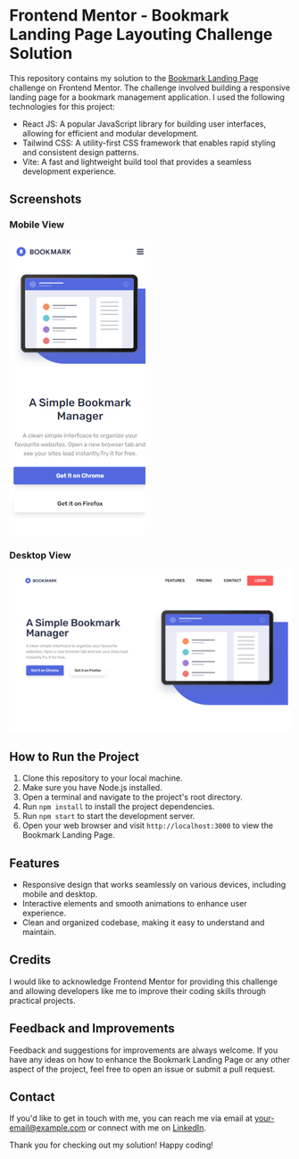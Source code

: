# Frontend Mentor - Bookmark Landing Page Layouting Challenge Solution

This repository contains my solution to the [Bookmark Landing Page](https://www.frontendmentor.io/challenges/bookmark-landing-page-5d0b588a9edda32581d29158) challenge on Frontend Mentor. The challenge involved building a responsive landing page for a bookmark management application. I used the following technologies for this project:

- React JS: A popular JavaScript library for building user interfaces, allowing for efficient and modular development.
- Tailwind CSS: A utility-first CSS framework that enables rapid styling and consistent design patterns.
- Vite: A fast and lightweight build tool that provides a seamless development experience.

## Screenshots

### Mobile View
![Bookmark Landing Page - Mobile View](/screenshots/Mobile-View.png)

### Desktop View
![Bookmark Landing Page - Desktop View](/screenshots/Desktop-View.png)

## How to Run the Project

1. Clone this repository to your local machine.
2. Make sure you have Node.js installed.
3. Open a terminal and navigate to the project's root directory.
4. Run `npm install` to install the project dependencies.
5. Run `npm start` to start the development server.
6. Open your web browser and visit `http://localhost:3000` to view the Bookmark Landing Page.

## Features

- Responsive design that works seamlessly on various devices, including mobile and desktop.
- Interactive elements and smooth animations to enhance user experience.
- Clean and organized codebase, making it easy to understand and maintain.

## Credits

I would like to acknowledge Frontend Mentor for providing this challenge and allowing developers like me to improve their coding skills through practical projects.

## Feedback and Improvements

Feedback and suggestions for improvements are always welcome. If you have any ideas on how to enhance the Bookmark Landing Page or any other aspect of the project, feel free to open an issue or submit a pull request.

## Contact

If you'd like to get in touch with me, you can reach me via email at [your-email@example.com](mailto:your-email@example.com) or connect with me on [LinkedIn](https://www.linkedin.com/in/yourusername/).

Thank you for checking out my solution! Happy coding!
